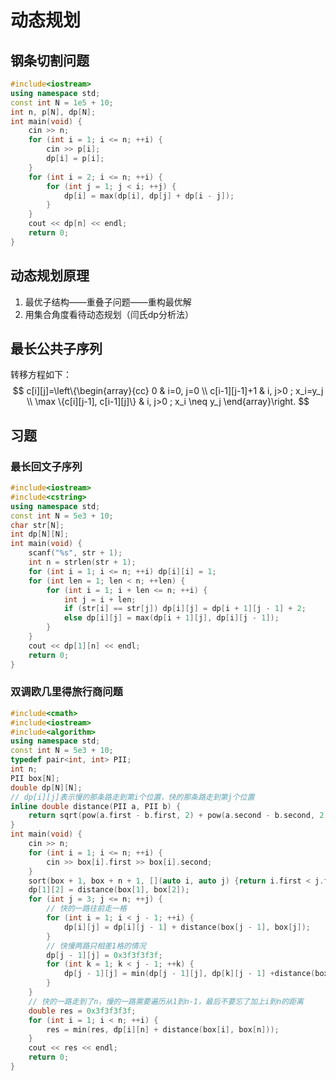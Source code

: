 # 动态规划

## 钢条切割问题

```c++
#include<iostream>
using namespace std;
const int N = 1e5 + 10;
int n, p[N], dp[N];
int main(void) {
	cin >> n;
	for (int i = 1; i <= n; ++i) {
		cin >> p[i];
		dp[i] = p[i];
	}
	for (int i = 2; i <= n; ++i) {
		for (int j = 1; j < i; ++j) {
			dp[i] = max(dp[i], dp[j] + dp[i - j]);
		}
	}
	cout << dp[n] << endl;
	return 0;
}
```

## 动态规划原理

1. 最优子结构——重叠子问题——重构最优解
2. 用集合角度看待动态规划（闫氏dp分析法）

## 最长公共子序列

转移方程如下：
$$
c[i][j]=\left\{\begin{array}{cc}
0 & i=0, j=0 \\
c[i-1][j-1]+1 & i, j>0 ; x_i=y_j \\
\max \{c[i][j-1], c[i-1][j]\} & i, j>0 ; x_i \neq y_j
\end{array}\right.
$$

## 习题

### 最长回文子序列

```c++
#include<iostream>
#include<cstring>
using namespace std;
const int N = 5e3 + 10;
char str[N];
int dp[N][N];
int main(void) {
	scanf("%s", str + 1);
	int n = strlen(str + 1);
	for (int i = 1; i <= n; ++i) dp[i][i] = 1;
	for (int len = 1; len < n; ++len) {
		for (int i = 1; i + len <= n; ++i) {
			int j = i + len;
			if (str[i] == str[j]) dp[i][j] = dp[i + 1][j - 1] + 2;
			else dp[i][j] = max(dp[i + 1][j], dp[i][j - 1]);
		}
	}
	cout << dp[1][n] << endl;
	return 0;
}
```

### 双调欧几里得旅行商问题

```c++
#include<cmath>
#include<iostream>
#include<algorithm>
using namespace std;
const int N = 5e3 + 10;
typedef pair<int, int> PII;
int n;
PII box[N];
double dp[N][N];
// dp[i][j]表示慢的那条路走到第i个位置，快的那条路走到第j个位置
inline double distance(PII a, PII b) {
	return sqrt(pow(a.first - b.first, 2) + pow(a.second - b.second, 2));
}
int main(void) {
	cin >> n;
	for (int i = 1; i <= n; ++i) {
		cin >> box[i].first >> box[i].second;
	}
	sort(box + 1, box + n + 1, [](auto i, auto j) {return i.first < j.first; });
	dp[1][2] = distance(box[1], box[2]);
	for (int j = 3; j <= n; ++j) {
		// 快的一路往前走一格
		for (int i = 1; i < j - 1; ++i) {
			dp[i][j] = dp[i][j - 1] + distance(box[j - 1], box[j]);
		}
		// 快慢两路只相差1格的情况
		dp[j - 1][j] = 0x3f3f3f3f;
		for (int k = 1; k < j - 1; ++k) {
			dp[j - 1][j] = min(dp[j - 1][j], dp[k][j - 1] +distance(box[j], box[k]));
		}
	}
	// 快的一路走到了n，慢的一路需要遍历从1到n-1，最后不要忘了加上i到n的距离
	double res = 0x3f3f3f3f;
	for (int i = 1; i < n; ++i) {
		res = min(res, dp[i][n] + distance(box[i], box[n]));
	}
	cout << res << endl;
	return 0;
}
```


